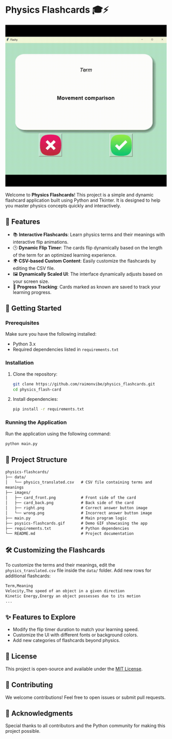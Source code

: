# Physics Flashcards 🎓⚡

![Physics Flashcards](./physics-flashcards.gif)

Welcome to **Physics Flashcards**! This project is a simple and dynamic flashcard application built using Python and Tkinter. It is designed to help you master physics concepts quickly and interactively.

## 🌟 Features

- 📚 **Interactive Flashcards**: Learn physics terms and their meanings with interactive flip animations.
- 🕒 **Dynamic Flip Timer**: The cards flip dynamically based on the length of the term for an optimized learning experience.
- 🌍 **CSV-based Custom Content**: Easily customize the flashcards by editing the CSV file.
- 🖼️ **Dynamically Scaled UI**: The interface dynamically adjusts based on your screen size.
- 💾 **Progress Tracking**: Cards marked as known are saved to track your learning progress.

## 🚀 Getting Started

### Prerequisites

Make sure you have the following installed:
- Python 3.x
- Required dependencies listed in `requirements.txt`

### Installation

1. Clone the repository:
   ```bash
   git clone https://github.com/raimonvibe/physics_flashcards.git
   cd physics_flash-card
   ```

2. Install dependencies:
   ```bash
   pip install -r requirements.txt
   ```

### Running the Application

Run the application using the following command:
```bash
python main.py
```

## 📂 Project Structure
```
physics-flashcards/
├── data/
│   └── physics_translated.csv   # CSV file containing terms and meanings
├── images/
│   ├── card_front.png           # Front side of the card
│   ├── card_back.png            # Back side of the card
│   ├── right.png                # Correct answer button image
│   └── wrong.png                # Incorrect answer button image
├── main.py                      # Main program logic
├── psysics-flashcards.gif       # Demo GIF showcasing the app
├── requirements.txt             # Python dependencies
└── README.md                    # Project documentation
```

## 🛠️ Customizing the Flashcards

To customize the terms and their meanings, edit the `physics_translated.csv` file inside the `data/` folder. Add new rows for additional flashcards:
```
Term,Meaning
Velocity,The speed of an object in a given direction
Kinetic Energy,Energy an object possesses due to its motion
...
```

## ✨ Features to Explore

- Modify the flip timer duration to match your learning speed.
- Customize the UI with different fonts or background colors.
- Add new categories of flashcards beyond physics.

## 📜 License
This project is open-source and available under the [MIT License](./LICENSE).

## 🤝 Contributing
We welcome contributions! Feel free to open issues or submit pull requests.

## 🙌 Acknowledgments
Special thanks to all contributors and the Python community for making this project possible.
